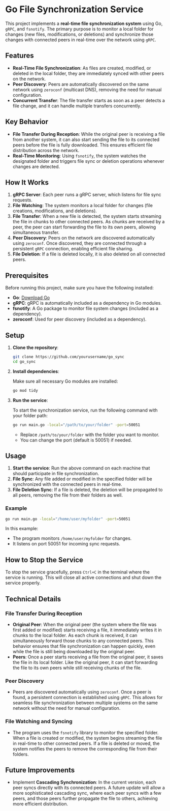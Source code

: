 # Go File Synchronization Service

This project implements a **real-time file synchronization system** using Go, `gRPC`, and `fsnotify`. The primary purpose is to monitor a local folder for changes (new files, modifications, or deletions) and synchronize those changes with connected peers in real-time over the network using `gRPC`.

## Features

- **Real-Time File Synchronization**: As files are created, modified, or deleted in the local folder, they are immediately synced with other peers on the network.
- **Peer Discovery**: Peers are automatically discovered on the same network using `zeroconf` (multicast DNS), removing the need for manual configuration.
- **Concurrent Transfer**: The file transfer starts as soon as a peer detects a file change, and it can handle multiple transfers concurrently.

## Key Behavior

- **File Transfer During Reception**: While the original peer is receiving a file from another system, it can also start sending the file to its connected peers before the file is fully downloaded. This ensures efficient file distribution across the network.
- **Real-Time Monitoring**: Using `fsnotify`, the system watches the designated folder and triggers file sync or deletion operations whenever changes are detected.
  
## How It Works

1. **gRPC Server**: Each peer runs a gRPC server, which listens for file sync requests.
2. **File Watching**: The system monitors a local folder for changes (file creations, modifications, and deletions).
3. **File Transfer**: When a new file is detected, the system starts streaming the file in chunks to other connected peers. As chunks are received by a peer, the peer can start forwarding the file to its own peers, allowing simultaneous transfer.
4. **Peer Discovery**: Peers on the network are discovered automatically using `zeroconf`. Once discovered, they are connected through a persistent `gRPC` connection, enabling efficient file sharing.
5. **File Deletion**: If a file is deleted locally, it is also deleted on all connected peers.

## Prerequisites

Before running this project, make sure you have the following installed:

- **Go**: [Download Go](https://golang.org/dl/)
- **gRPC**: gRPC is automatically included as a dependency in Go modules.
- **fsnotify**: A Go package to monitor file system changes (included as a dependency).
- **zeroconf**: Used for peer discovery (included as a dependency).

## Setup

1. **Clone the repository**:

   ```bash
   git clone https://github.com/yourusername/go_sync
   cd go_sync
   ```

2. **Install dependencies**:

   Make sure all necessary Go modules are installed:

   ```bash
   go mod tidy
   ```

3. **Run the service**:

   To start the synchronization service, run the following command with your folder path:

   ```bash
   go run main.go -local="/path/to/your/folder" -port=50051
   ```

   - Replace `/path/to/your/folder` with the folder you want to monitor.
   - You can change the port (default is 50051) if needed.

## Usage

1. **Start the service**: Run the above command on each machine that should participate in file synchronization.
2. **File Sync**: Any file added or modified in the specified folder will be synchronized with the connected peers in real-time.
3. **File Deletion Sync**: If a file is deleted, the deletion will be propagated to all peers, removing the file from their folders as well.

### Example

```bash
go run main.go -local="/home/user/myfolder" -port=50051
```

In this example:
- The program monitors `/home/user/myfolder` for changes.
- It listens on port 50051 for incoming sync requests.

## How to Stop the Service

To stop the service gracefully, press `Ctrl+C` in the terminal where the service is running. This will close all active connections and shut down the service properly.

## Technical Details

### File Transfer During Reception

- **Original Peer**: When the original peer (the system where the file was first added or modified) starts receiving a file, it immediately writes it in chunks to the local folder. As each chunk is received, it can simultaneously forward those chunks to any connected peers. This behavior ensures that file synchronization can happen quickly, even while the file is still being downloaded by the original peer.
- **Peers**: Once a peer starts receiving a file from the original peer, it saves the file in its local folder. Like the original peer, it can start forwarding the file to its own peers while still receiving chunks of the file.

### Peer Discovery

- Peers are discovered automatically using `zeroconf`. Once a peer is found, a persistent connection is established using `gRPC`. This allows for seamless file synchronization between multiple systems on the same network without the need for manual configuration.

### File Watching and Syncing

- The program uses the `fsnotify` library to monitor the specified folder. When a file is created or modified, the system begins streaming the file in real-time to other connected peers. If a file is deleted or moved, the system notifies the peers to remove the corresponding file from their folders.

## Future Improvements

- Implement **Cascading Synchronization**: In the current version, each peer syncs directly with its connected peers. A future update will allow a more sophisticated cascading sync, where each peer syncs with a few peers, and those peers further propagate the file to others, achieving more efficient distribution.